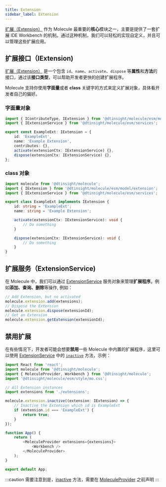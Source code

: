 ```yaml
---
title: Extension
sidebar_label: Extension
---
```


[扩展（Extension）][ext-url] 作为 Molecule 最重要的**核心**模块之一，主要是提供了一套扩展 IDE Workbench 的机制。通过这种机制，我们可以轻松的实现自定义，并且可以管理这些扩展应用。

## 扩展接口（IExtension)

[扩展（Extension）][ext-url] 是一个包含 `id`、`name`、`activate`、`dispose` 等**属性**和**方法**的接口，通过该**接口类型**，可以帮助开发者更快的创建扩展程序。

Molecule 支持你使用**字面量**或者 **class** 关键字的方式来定义扩展对象，具体看开发者自己的偏好。

### 字面量对象

```ts
import { IContributeType, IExtension } from '@dtinsight/molecule/esm/model';
import { IExtensionService } from '@dtinsight/molecule/esm/services';

export const ExampleExt: IExtension = {
    id: 'ExampleExt',
    name: 'Example Extension',
    contributes: {},
    activate(extensionCtx: IExtensionService) {},
    dispose(extensionCtx: IExtensionService) {},
};
```

### class 对象

```ts
import molecule from '@dtinsight/molecule';
import { IExtension } from '@dtinsight/molecule/esm/model/extension';
import { IExtensionService } from '@dtinsight/molecule/esm/services';

export class ExampleExt implements IExtension {
    id: string = 'ExampleExt';
    name: string = 'Example Extension';

    activate(extensionCtx: IExtensionService): void {
        // Do something
    }

    dispose(extensionCtx: IExtensionService): void {
        // Do something
    }
}
```

## 扩展服务（ExtensionService)

在 Molecule 中，我们可以通过 [ExtensionService][service-url] 服务对象来管理**扩展程序**。例如**添加、查询、删除**等操作, 例如：

```ts
// Add Extension, but no activated
molecule.extension.add(extensions);
// Dispose the Extension
molecule.extension.dispose(extensionId);
// Get an Extension
molecule.extension.getExtension(extensionId);
```

## 禁用扩展

在有些情况下，开发者可能会想要**禁用**一些 Molecule 中内置的扩展程序，这里可以使用 [ExtensionService][service-url] 中的 [`inactive`][inactive-url] 方法，示例：

```ts
import React from 'react';
import molecule from '@dtinsight/molecule';
import { MoleculeProvider, Workbench } from '@dtinsight/molecule';
import '@dtinsight/molecule/esm/style/mo.css';

// All Extension instances
import extensions from './extensions';

molecule.extension.inactive((extension: IExtension) => {
    // Inactive the Extension which id is ExampleExt
    if (extension.id === 'ExampleExt') {
        return true;
    }
});

function App() {
    return (
        <MoleculeProvider extensions={extensions}>
            <Workbench />
        </MoleculeProvider>
    );
}

export default App;
```

:::caution
需要注意到是，[inactive][inactive-url] 方法，需要在 [MoleculeProvider](/docs/api/classes/MoleculeProvider) 之前声明
:::

[inactive-url]: /docs/api/interfaces/molecule.IExtensionService#inactive
[service-url]: /docs/api/classes/molecule.ExtensionService
[cmd-url]: /docs/api/classes/molecule.ExtensionService#executecommand
[ext-url]: /docs/api/interfaces/molecule.model.IExtension

